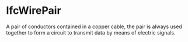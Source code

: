 IfcWirePair
===========
A pair of conductors contained in a copper cable, the pair is always used
together to form a circuit to transmit data by means of electric signals.


